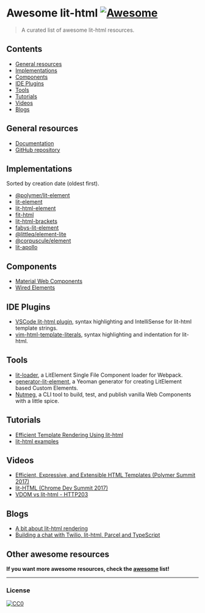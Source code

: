 # Awesome lit-html [![Awesome](https://cdn.rawgit.com/sindresorhus/awesome/d7305f38d29fed78fa85652e3a63e154dd8e8829/media/badge.svg)](https://github.com/sindresorhus/awesome)

> A curated list of awesome lit-html resources.

## Contents

- [General resources](#general-resources)
- [Implementations](#implementations)
- [Components](#components)
- [IDE Plugins](#ide-plugins)
- [Tools](#tools)
- [Tutorials](#tutorials)
- [Videos](#videos)
- [Blogs](#blogs)

## General resources

- [Documentation](https://polymer.github.io/lit-html/)
- [GitHub repository](https://github.com/Polymer/lit-html)

## Implementations

Sorted by creation date (oldest first).

- [@polymer/lit-element](https://github.com/Polymer/lit-element)
- [lit-element](https://github.com/DiiLord/lit-element)
- [lit-html-element](https://github.com/kenchris/lit-element)
- [fit-html](https://github.com/Festify/fit-html)
- [lit-html-brackets](https://github.com/bgotink/lit-html-brackets)
- [fabys-lit-element](https://github.com/fabysdev/fabys-lit-element)
- [@littleq/element-lite](https://github.com/tjmonsi/element-lite)
- [@corpuscule/element](https://github.com/corpusculejs/corpuscule)
- [lit-apollo](https://github.com/bennypowers/lit-apollo)

## Components

- [Material Web Components](https://github.com/material-components/material-components-web-components)
- [Wired Elements](https://github.com/wiredjs/wired-elements)

## IDE Plugins

- [VSCode lit-html plugin](https://github.com/mjbvz/vscode-lit-html), syntax highlighting and IntelliSense for lit-html template strings.
- [vim-html-template-literals](https://github.com/jonsmithers/vim-html-template-literals), syntax highlighting and indentation for lit-html.

## Tools

- [lit-loader](https://github.com/PolymerX/lit-loader), a LitElement Single File Component loader for Webpack.
- [generator-lit-element](https://github.com/sebs/generator-lit-element), a Yeoman generator for creating LitElement based Custom Elements.
- [Nutmeg](https://github.com/abraham/nutmeg-cli), a CLI tool to build, test, and publish vanilla Web Components with a little spice.

## Tutorials
- [Efficient Template Rendering Using lit-html](https://alligator.io/web-components/lit-html/)
- [lit-html examples](https://github.com/LarsDenBakker/lit-html-examples)

## Videos
- [Efficient, Expressive, and Extensible HTML Templates (Polymer Summit 2017)](https://www.youtube.com/watch?v=ruql541T7gc)
- [lit-HTML (Chrome Dev Summit 2017)](https://www.youtube.com/watch?v=Io6JjgckHbg)
- [VDOM vs lit-html - HTTP203](https://www.youtube.com/watch?v=uCHZJy2n8Qs)

## Blogs
- [A bit about lit-html rendering](https://medium.com/@kennethrohde/a-bit-about-lit-html-rendering-2964c50ee56c)
- [Building a chat with Twilio, lit-html, Parcel and TypeScript](https://www.twilio.com/blog/2018/05/building-a-chat-with-twilio-lit-html-parcel-and-typescript.html)

## Other awesome resources
**If you want more awesome resources, check the [awesome](https://github.com/sindresorhus/awesome) list!**

---

### License

[![CC0](http://i.creativecommons.org/p/zero/1.0/88x31.png)](http://creativecommons.org/publicdomain/zero/1.0/)

